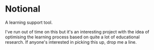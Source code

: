 # Notional
A learning support tool.

I've run out of time on this but it's an interesting project with the idea of optimising the learning process based on quite a lot of educational research. If anyone's interested in picking this up, drop me a line.
